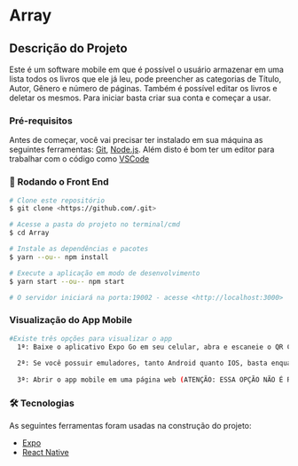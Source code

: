 # Array

## Descrição do Projeto

Este é um software mobile em que é possível o usuário armazenar em uma lista todos os livros que ele já leu, pode preencher as categorias de Título, Autor, Gênero e número de páginas. Também é possível editar os livros e deletar os mesmos. Para iniciar basta criar sua conta e começar a usar.

### Pré-requisitos

Antes de começar, você vai precisar ter instalado em sua máquina as seguintes ferramentas:
[Git](https://git-scm.com), [Node.js](https://nodejs.org/en/). 
Além disto é bom ter um editor para trabalhar com o código como [VSCode](https://code.visualstudio.com/)

### 🎲 Rodando o Front End

```bash
# Clone este repositório
$ git clone <https://github.com/.git>

# Acesse a pasta do projeto no terminal/cmd
$ cd Array

# Instale as dependências e pacotes
$ yarn --ou-- npm install

# Execute a aplicação em modo de desenvolvimento
$ yarn start --ou-- npm start

# O servidor iniciará na porta:19002 - acesse <http://localhost:3000>

```
### Visualização do App Mobile
```bash
#Existe três opções para visualizar o app
  1ª: Baixe o aplicativo Expo Go em seu celular, abra e escaneie o QR Code que estará disponível na página web(caso seu celular seja Iphone, abra a câmera do Iphone escaneie o QR Code e assim ele abrirá o app)
  
  2ª: Se você possuir emuladores, tanto Android quanto IOS, basta enquanto o emulador estiver aberto, clicar na opção de abrir o emulador para o respectivo sistema operacional na página web que foi aberta
  
  3ª: Abrir o app mobile em uma página web (ATENÇÃO: ESSA OPÇÃO NÃO É RECOMENDADA)
```
### 🛠 Tecnologias

As seguintes ferramentas foram usadas na construção do projeto:

- [Expo](https://expo.io/)
- [React Native](https://reactnative.dev/)


